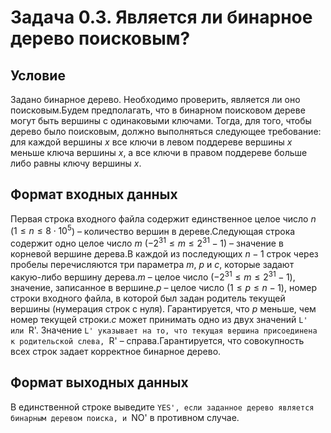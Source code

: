 # Задача 0.3. Является ли бинарное дерево поисковым?

## Условие
Задано бинарное дерево. Необходимо проверить, является ли оно поисковым.Будем предполагать, что в бинарном поисковом дереве могут быть вершины с одинаковыми ключами. Тогда, для того, чтобы дерево было поисковым, должно выполняться следующее требование: для каждой вершины $x$ все ключи в левом поддереве вершины $x$ меньше ключа вершины $x$, а все ключи в правом поддереве больше либо равны ключу вершины $x$.

## Формат входных данных
Первая строка входного файла содержит единственное целое число $n$ ($1 \leq n \leq 8 \cdot 10^5$) – количество вершин в дереве.Следующая строка содержит одно целое число $m$ ($-2^{31} \leq m \leq 2^{31} - 1$) – значение в корневой вершине дерева.В каждой из последующих $n - 1$ строк через пробелы перечисляются три параметра $m$, $p$ и $c$, которые задают какую-либо вершину дерева.$m$ – целое число ($-2^{31} \leq m \leq 2^{31} - 1$), значение, записанное в вершине.$p$ – целое число ($1 \leq p \leq n - 1$), номер строки входного файла, в которой был задан родитель текущей вершины (нумерация строк с нуля). Гарантируется, что $p$ меньше, чем номер текущей строки.$c$ может принимать одно из двух значений `L' или `R'. Значение `L' указывает на то, что текущая вершина присоединена к родительской слева, `R' – справа.Гарантируется, что совокупность всех строк задает корректное бинарное дерево.

## Формат выходных данных
В единственной строке выведите `YES', если заданное дерево является бинарным деревом поиска, и `NO' в противном случае.
